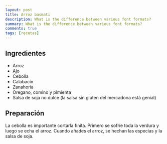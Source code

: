 ```yaml
---
layout: post
title: Arroz basmati
description: What is the difference between various font formats?
summary: What is the difference between various font formats?
comments: true
tags: [recetas]
---
```


## Ingredientes

- Arroz
- Ajo
- Cebolla
- Calabacín
- Zanahoria
- Oregano, comino y pimienta
- Salsa de soja no dulce (la salsa sin gluten del mercadona está genial)

## Preparación

La cebolla es importante cortarla finita. Primero se sofríe toda la verdura y luego se echa el arroz. Cuando añades el arroz, se hechan las especias y la salsa de soja.

